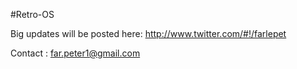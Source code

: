 #Retro-OS

Big updates will be posted here: http://www.twitter.com/#!/farlepet

Contact : far.peter1@gmail.com
